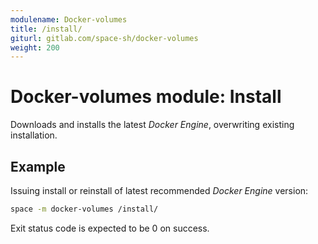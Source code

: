 ```yaml
---
modulename: Docker-volumes
title: /install/
giturl: gitlab.com/space-sh/docker-volumes
weight: 200
---
```

# Docker-volumes module: Install

Downloads and installs the latest _Docker Engine_, overwriting existing installation.


## Example

Issuing install or reinstall of latest recommended _Docker Engine_ version:
```sh
space -m docker-volumes /install/
```

Exit status code is expected to be 0 on success.
